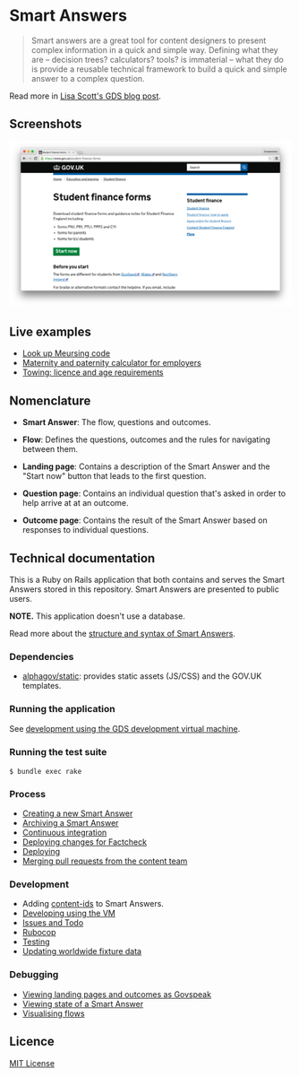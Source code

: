 # Smart Answers

> Smart answers are a great tool for content designers to present complex information in a quick and simple way. Defining what they are – decision trees? calculators? tools? is immaterial – what they do is provide a reusable technical framework to build a quick and simple answer to a complex question.

Read more in [Lisa Scott's GDS blog post](https://gds.blog.gov.uk/2012/02/16/smart-answers-are-smart/).

## Screenshots

![Student Finance Forms screenshot](./doc/assets/govuk-student-finance-forms.png)

## Live examples

* [Look up Meursing code](https://www.gov.uk/additional-commodity-code)
* [Maternity and paternity calculator for employers](https://www.gov.uk/maternity-paternity-calculator)
* [Towing: licence and age requirements](https://www.gov.uk/towing-rules)

## Nomenclature

* **Smart Answer**: The flow, questions and outcomes.

* **Flow**: Defines the questions, outcomes and the rules for navigating between them.

* **Landing page**: Contains a description of the Smart Answer and the "Start now" button that leads to the first question.

* **Question page**: Contains an individual question that's asked in order to help arrive at at an outcome.

* **Outcome page**: Contains the result of the Smart Answer based on responses to individual questions.

## Technical documentation

This is a Ruby on Rails application that both contains and serves the Smart Answers stored in this repository. Smart Answers are presented to public users.

**NOTE.** This application doesn't use a database.

Read more about the [structure and syntax of Smart Answers](doc/smart-answer-flows.md).

### Dependencies

* [alphagov/static](https://github.com/alphagov/static): provides static assets (JS/CSS) and the GOV.UK templates.

### Running the application

See [development using the GDS development virtual machine](doc/developing-using-vm.md).

### Running the test suite

    $ bundle exec rake

### Process

* [Creating a new Smart Answer](doc/creating-a-new-smart-answer.md)
* [Archiving a Smart Answer](doc/archiving.md)
* [Continuous integration](doc/continuous-integration.md)
* [Deploying changes for Factcheck](doc/factcheck.md)
* [Deploying](doc/deploying.md)
* [Merging pull requests from the content team](doc/merging-content-prs.md)

### Development

* Adding [content-ids](doc/content-ids.md) to Smart Answers.
* [Developing using the VM](doc/developing-using-vm.md)
* [Issues and Todo](https://github.com/alphagov/smart-answers/issues)
* [Rubocop](doc/rubocop.md)
* [Testing](doc/testing.md)
* [Updating worldwide fixture data](doc/updating-worldwide-fixture-data.md)

### Debugging

* [Viewing landing pages and outcomes as Govspeak](doc/viewing-templates-as-govspeak.md)
* [Viewing state of a Smart Answer](doc/viewing-state.md)
* [Visualising flows](doc/visualising-flows.md)

## Licence

[MIT License](./LICENSE.md)
